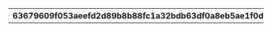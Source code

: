 |63679609f053aeefd2d89b8b88fc1a32bdb63df0a8eb5ae1f0d461497a3ae581|2ea7fc6afe8aeb28482a27d56087bb4add7e3cb64761a82c5c75e92148f7545a|d0526832ce12bf33c897c65ad14e180c6c5b0cd350ba7f30f45971e8122f759e|c6c9c4db0b24eb3262beca8902440996261b771282537bd876fe1dc5af0ce85e|00ddac583f0585e11b3177db33a503f2acf0557e1013e6b8c9e01e09ec710f94|688f78339799d47fefd742c2ebd12a4eab3ac67f6ec068eeeb109b1d6cc269f7|ca5d8e1f7a6f2fe6408e407ba8c52a9c140edc66f2de07877255831594e93e42|3d7058c135cc3e964c0396d854ad5eef90b89c04b745174c26e7dc104bd32379|33e53c59d364c1f40c520d0545748aafff69b8b28ed582d4477c48965321f482|
| --- | --- | --- | --- | --- | --- | --- | --- | --- |
||1|2|23001|21600|2|1|1||
||2|2|23001|19800|3|1|1||
||3|2|23001|18000|3|1|1||
||4|2|23001|16200|3|1|1||
||5|2|23001|14400|4|1|1||
||6|2|23001|12960|4|1|1||
||7|2|23001|11520|5|1|1||
||8|2|23001|10080|6|1|1||
||9|2|23001|8640|7|1|1||
||10|2|23001|7200|8|1|1||
||11|2|23001|5760|10|1|1||
||12|2|23001|5040|12|1|1||
||13|2|23001|4320|14|1|1||
||14|2|23001|7200|16|2|1||
||15|2|23001|5400|18|2|1||
||16|2|23001|5040|18|2|1||
||17|2|23001|4800|18|2|1||
||18|2|23001|4500|20|2|1||
||19|2|23001|4320|20|2|1||
||20|2|23001|6000|24|3|1||
||21|2|23001|5700|48|3|1||
||22|2|23001|5400|48|3|1||
||23|2|23001|5220|51|3|1||
||24|2|23001|4980|54|3|1||
||25|2|23001|4800|54|3|1||
||26|2|23001|4500|60|3|1||
||27|2|23001|4320|60|3|1||
||28|2|23001|4200|63|3|1||
||29|2|23001|5400|64|4|1||
||30|2|23001|5220|68|4|1||
||31|2|23001|5040|72|4|1||
||32|2|23001|4920|72|4|1||
||33|2|23001|4800|72|4|1||
||34|2|23001|4680|76|4|1||
||35|2|23001|4500|80|4|1||
||36|2|23001|4320|80|4|1||
||1|6|93001|21600|80|20|2||
||2|6|93001|21600|96|24|2||
||3|6|93001|21600|112|28|2||
||4|6|93001|21600|120|30|2||
||5|6|93001|21600|128|32|2||
||6|6|93001|21600|136|34|2||
||7|6|93001|21600|144|36|2||
||8|6|93001|21600|152|38|2||
||9|6|93001|21600|160|40|2||
||10|6|93001|21600|168|42|2||
||11|6|93001|21600|176|44|2||
||12|6|93001|21600|184|46|2||
||13|6|93001|21600|192|48|2||
||14|6|93001|21600|200|50|2||
||15|6|93001|21600|208|52|2||
||16|6|93001|21600|216|54|2||
||17|6|93001|21600|224|56|2||
||18|6|93001|21600|232|58|2||
||19|6|93001|21600|240|60|2||
||20|6|93001|21600|248|62|2||
||21|6|93001|21600|256|64|2||
||22|6|93001|21600|264|66|2||
||23|6|93001|21600|272|68|2||
||24|6|93001|21600|280|70|2||
||25|6|93001|21600|288|72|2||
||26|6|93001|21600|296|74|2||
||27|6|93001|21600|304|76|2||
||28|6|93001|21600|312|78|2||
||29|6|93001|21600|320|80|2||
||30|6|93001|21600|328|82|2||
||31|6|93001|21600|336|84|2||
||32|6|93001|21600|340|85|2||
||33|6|93001|21600|344|86|2||
||34|6|93001|21600|348|87|2||
||35|6|93001|21600|352|88|2||
||36|6|93001|21600|356|89|2||
||1|2|20001|14400|3|1|3||
||2|2|20001|9600|5|1|3||
||3|2|20001|7200|7|1|3||
||4|2|20001|5400|10|1|3||
||5|2|20001|3600|15|1|3||
||6|2|20002|9600|6|1|3||
||7|2|20002|7200|8|1|3||
||8|2|20002|4800|12|1|3||
||9|2|20002|3600|16|1|3||
||10|2|20002|2700|20|1|3||
||11|2|20003|10800|6|1|3||
||12|2|20003|9000|8|1|3||
||13|2|20003|7200|12|1|3||
||14|2|20003|5400|16|1|3||
||15|2|20003|3600|20|1|3||
||16|2|20003|2880|30|1|3||
||17|2|20004|12600|7|1|3||
||18|2|20004|11400|8|1|3||
||19|2|20004|10200|9|1|3||
||20|2|20004|9300|10|1|3||
||21|2|20004|8700|10|1|3||
||22|2|20004|6600|13|1|3||
||23|2|20004|6300|14|1|3||
||24|2|20004|6000|15|1|3||
||25|2|20004|5700|15|1|3||
||26|2|20004|5400|16|1|3||
||27|2|20004|5100|17|1|3||
||28|2|20004|4860|18|1|3||
||29|2|20004|4620|19|1|3||
||30|2|20004|4440|20|1|3||
||31|2|20004|4260|21|1|3||
||32|2|20004|4080|22|1|3||
||33|2|20004|3960|22|1|3||
||34|2|20004|3840|23|1|3||
||35|2|20004|3720|24|1|3||
||36|2|20004|3600|24|1|3||
||1|12|94002|21600|12000|3000|4||
||2|12|94002|21600|18000|4500|4||
||3|12|94002|21600|24000|6000|4||
||4|12|94002|21600|30000|7500|4||
||5|12|94002|21600|42000|10500|4||
||6|12|94002|21600|54000|13500|4||
||7|12|94002|21600|66000|16500|4||
||8|12|94002|21600|84000|21000|4||
||9|12|94002|21600|102000|25500|4||
||10|12|94002|21600|120000|30000|4||
||11|12|94002|21600|144000|36000|4||
||12|12|94002|21600|168000|42000|4||
||13|12|94002|21600|192000|48000|4||
||14|12|94002|21600|222000|55500|4||
||15|12|94002|21600|252000|63000|4||
||16|12|94002|21600|282000|70500|4||
||17|12|94002|21600|318000|79500|4||
||18|12|94002|21600|354000|88500|4||
||19|12|94002|21600|390000|97500|4||
||20|12|94002|21600|432000|108000|4||
||21|12|94002|21600|474000|118500|4||
||22|12|94002|21600|516000|129000|4||
||23|12|94002|21600|562000|140500|4||
||24|12|94002|21600|600000|150000|4||
||25|12|94002|21600|642000|160500|4||
||26|12|94002|21600|684000|171000|4||
||27|12|94002|21600|726000|181500|4||
||28|12|94002|21600|768000|192000|4||
||29|12|94002|21600|810000|202500|4||
||30|12|94002|21600|852000|213000|4||
||31|12|94002|21600|894000|223500|4||
||32|12|94002|21600|920000|230000|4||
||33|12|94002|21600|940000|235000|4||
||34|12|94002|21600|960000|240000|4||
||35|12|94002|21600|980000|245000|4||
||36|12|94002|21600|1000000|250000|4||
||1|6|93001|21600|48|12|5||
||1|6|93001|21600|48|12|6||
||1|6|93001|21600|48|12|7||
||1|6|93001|21600|48|12|8||
||1|6|93001|21600|48|12|11||
||1|6|93001|21600|48|12|12||
||1|6|93001|21600|48|12|19||
|4999999999|0|0|0|0|0|1|23|14999999999|
||1|6|93001|21600|48|12|25||
||1|6|93001|21600|48|12|28||
||1|6|93001|21600|48|12|30||